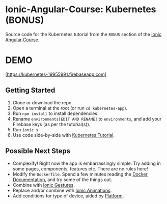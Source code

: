 # Ionic-Angular-Course: Kubernetes (BONUS)
Source code for the Kubernetes tutorial from the `BONUS` section of the [Ionic Angular Course](https://github.com/didaktio/Ionic-Angular-Course).

# DEMO
[https://kubernetes-19955991.firebaseapp.com]

## Getting Started
1) Clone or download the repo.
2) Open a terminal at the root (or run `cd kubernetes-app`).
3) Run `npm install` to install dependencies.
4) Rename `environments[EDIT AND RENAME]` to `environments`, and add your Firebase keys (as per the tutorial(s)).
5) Run `ionic s`.
6) Use code side-by-side with [Kubernetes Tutorial](https://skl.sh/2uzJ0JX).


## Possible Next Steps
* Complexify! Right now the app is embarrassingly simple. Try adding in some pages, components, features etc. There are no rules here!
* Modify the `Dockerfile`. Spend a few minutes reading the [Docker Documentation](https://docs.docker.com/develop/develop-images/dockerfile_best-practices/), and try some of the things out.
* Combine with [Ionic Gestures](https://ionicframework.com/docs/utilities/gestures).
* Replace and/or combine with [Ionic Animations](https://ionicframework.com/docs/utilities/animations).
* Add conditions for type of device, aided by [Platform](https://ionicframework.com/docs/angular/platform).
